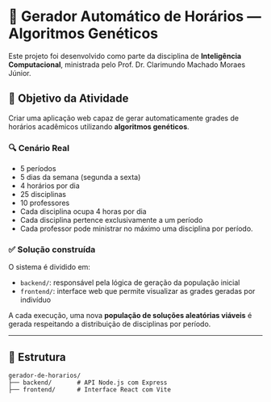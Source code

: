 # 🧠 Gerador Automático de Horários — Algoritmos Genéticos

Este projeto foi desenvolvido como parte da disciplina de **Inteligência Computacional**, ministrada pelo Prof. Dr. Clarimundo Machado Moraes Júnior.

## 🎯 Objetivo da Atividade

Criar uma aplicação web capaz de gerar automaticamente grades de horários acadêmicos utilizando **algoritmos genéticos**.

### 🔍 Cenário Real

- 5 períodos
- 5 dias da semana (segunda a sexta)
- 4 horários por dia
- 25 disciplinas
- 10 professores
- Cada disciplina ocupa 4 horas por dia
- Cada disciplina pertence exclusivamente a um período
- Cada professor pode ministrar no máximo uma disciplina por período.

### ✅ Solução construída

O sistema é dividido em:

- `backend/`: responsável pela lógica de geração da população inicial
- `frontend/`: interface web que permite visualizar as grades geradas por indivíduo

A cada execução, uma nova **população de soluções aleatórias viáveis** é gerada respeitando a distribuição de disciplinas por período.

---

## 📁 Estrutura

```
gerador-de-horarios/
├── backend/       # API Node.js com Express
├── frontend/      # Interface React com Vite
```
